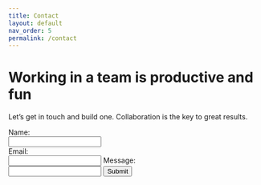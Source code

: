 ```yaml
---
title: Contact
layout: default
nav_order: 5
permalink: /contact
---
```


# Working in a team is productive and fun

Let’s get in touch and build one. Collaboration is the key to great results.

<form>
<form name="gform" id="gform" enctype="text/plain" action="https://docs.google.com/forms/d/e/1FAIpQLSf9fcChwSdeoo24zUrWqo1-ky-rVaIpQAVRLjGKEOHnoZnLLg/formResponse?" target="hidden_iframe" onsubmit="submitted=true;">
  Name:<br>
  <input type="text" name="entry.2137963821" id="entry.2137963821"><br>
  Email:<br>
  <input type="text" name="entry.400634788" id="entry.400634788">
  Message:<br>
  <input type="text" name="entry.1193194309" id="entry.1193194309">
  <input type="submit" value="Submit">
</form>

<iframe name="hidden_iframe" id="hidden_iframe" style="display:none;" onload="if(submitted) {}"></iframe>